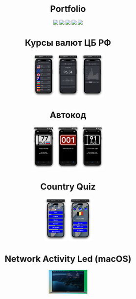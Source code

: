 <html>
<head>
<meta name="viewport" content="width=device-width, initial-scale=1.0">
</head>
<body>

<h1 align="center">Portfolio</h1>
<p align="center">
  <img src="https://img.shields.io/github/last-commit/dimkagithub/Portfolio/main?style=plastic">
  <img src="https://img.shields.io/github/commit-activity/m/dimkagithub/Portfolio/main?style=plastic">
  <img src="https://img.shields.io/github/directory-file-count/dimkagithub/Portfolio?style=plastic">
  <img src="https://img.shields.io/github/repo-size/dimkagithub/Portfolio?style=plastic">
  <img src="https://img.shields.io/tokei/lines/github/dimkagithub/Portfolio?style=plastic">
</p>

<h1 align="center">Курсы валют ЦБ РФ</h1>
<p align="center">
  <img src="https://github.com/dimkagithub/Portfolio/raw/main/Applications/Currency/1.png" style="width:15%;">
  <img src="https://github.com/dimkagithub/Portfolio/raw/main/Applications/Currency/2.png" style="width:15%;">
  <img src="https://github.com/dimkagithub/Portfolio/raw/main/Applications/Currency/3.png" style="width:15%;">
</p>

<h1 align="center">Автокод</h1>
<p align="center">
  <img src="https://github.com/dimkagithub/Portfolio/raw/main/Applications/Plates/1.png" style="width:15%;">
  <img src="https://github.com/dimkagithub/Portfolio/raw/main/Applications/Plates/2.png" style="width:15%;">
  <img src="https://github.com/dimkagithub/Portfolio/raw/main/Applications/Plates/3.png" style="width:15%;">
</p>

<h1 align="center">Country Quiz</h1>
<p align="center">
  <img src="https://github.com/dimkagithub/Portfolio/raw/main/Applications/CountryQuiz/1.png" style="width:15%;">
  <img src="https://github.com/dimkagithub/Portfolio/raw/main/Applications/CountryQuiz/2.png" style="width:15%;">
</p>

<h1 align="center">Network Activity Led (macOS)</h1>
<p align="center">
  <img src="https://github.com/dimkagithub/Portfolio/raw/main/Applications/NetworkLed/1.png" style="width:25%;">
</p>

</body>
</html>
